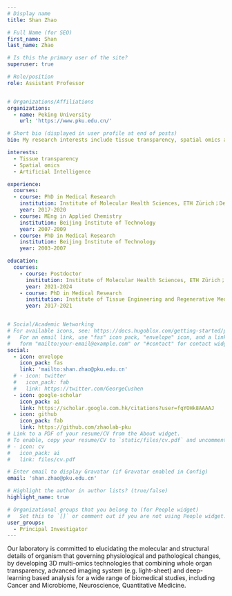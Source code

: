 ```yaml
---
# Display name
title: Shan Zhao

# Full Name (for SEO)
first_name: Shan
last_name: Zhao

# Is this the primary user of the site?
superuser: true

# Role/position
role: Assistant Professor


# Organizations/Affiliations
organizations:
  - name: Peking University
    url: 'https://www.pku.edu.cn/'

# Short bio (displayed in user profile at end of posts)
bio: My research interests include tissue transparency, spatial omics and artificial intelligence.

interests:
  - Tissue transparency
  - Spatial omics
  - Artificial Intelligence

experience:
  courses:
  - course: PhD in Medical Research
    institution: Institute of Molecular Health Sciences, ETH Zürich；Department of Quantitative Biomedicine, UZH
    year: 2017-2020
  - course: MEng in Applied Chemistry
    institution: Beijing Institute of Technology
    year: 2007-2009
  - course: PhD in Medical Research
    institution: Beijing Institute of Technology
    year: 2003-2007

education:
  courses:
    - course: Postdoctor
      institution: Institute of Molecular Health Sciences, ETH Zürich；Department of Quantitative Biomedicine, UZH
      year: 2021-2024
    - course: PhD in Medical Research
      institution: Institute of Tissue Engineering and Regenerative Medicine; Institute for stroke and Dementia Research, LMU
      year: 2017-2021


# Social/Academic Networking
# For available icons, see: https://docs.hugoblox.com/getting-started/page-builder/#icons
#   For an email link, use "fas" icon pack, "envelope" icon, and a link in the
#   form "mailto:your-email@example.com" or "#contact" for contact widget.
social:
  - icon: envelope
    icon_pack: fas
    link: 'mailto:shan.zhao@pku.edu.cn'
  # - icon: twitter
  #   icon_pack: fab
  #   link: https://twitter.com/GeorgeCushen
  - icon: google-scholar
    icon_pack: ai
    link: https://scholar.google.com.hk/citations?user=fqYOHk8AAAAJ
  - icon: github
    icon_pack: fab
    link: https://github.com/zhaolab-pku
# Link to a PDF of your resume/CV from the About widget.
# To enable, copy your resume/CV to `static/files/cv.pdf` and uncomment the lines below.
# - icon: cv
#   icon_pack: ai
#   link: files/cv.pdf

# Enter email to display Gravatar (if Gravatar enabled in Config)
email: 'shan.zhao@pku.edu.cn'

# Highlight the author in author lists? (true/false)
highlight_name: true

# Organizational groups that you belong to (for People widget)
#   Set this to `[]` or comment out if you are not using People widget.
user_groups:
  - Principal Investigator
---
```


Our laboratory is committed to elucidating the molecular and structural details of organism that governing physiological and pathological changes, by developing 3D multi-omics technologies that combining whole organ transparency, advanced imaging system (e.g. light-sheet) and deep-learning based analysis for a wide range of biomedical studies, including Cancer and Microbiome, Neuroscience, Quantitative Medicine. 
